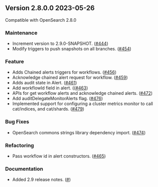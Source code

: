 ## Version 2.8.0.0 2023-05-26

Compatible with OpenSearch 2.8.0

### Maintenance
* Increment version to 2.9.0-SNAPSHOT. ([#444](https://github.com/opensearch-project/common-utils/pull/444))
* Modify triggers to push snapshots on all branches. ([#454](https://github.com/opensearch-project/common-utils/pull/454))

### Feature
* Adds Chained alerts triggers for workflows. ([#456](https://github.com/opensearch-project/common-utils/pull/456))
* Acknowledge chained alert request for workflow. ([#459](https://github.com/opensearch-project/common-utils/pull/459))
* Adds audit state in Alert. ([#461](https://github.com/opensearch-project/common-utils/pull/461))
* Add workflowId field in alert. (([#463](https://github.com/opensearch-project/common-utils/pull/463))
* APIs for get workflow alerts and acknowledge chained alerts. ([#472](https://github.com/opensearch-project/common-utils/pull/472))
* Add auditDelegateMonitorAlerts flag. ([#476](https://github.com/opensearch-project/common-utils/pull/476))
* Implemented support for configuring a cluster metrics monitor to call cat/indices, and cat/shards. ([#479](https://github.com/opensearch-project/common-utils/pull/479))


### Bug Fixes
* OpenSearch commons strings library dependency import. ([#474](https://github.com/opensearch-project/common-utils/pull/474))

### Refactoring
* Pass workflow id in alert constructors. ([#465](https://github.com/opensearch-project/common-utils/pull/465))

### Documentation
* Added 2.9 release notes. ([#]())